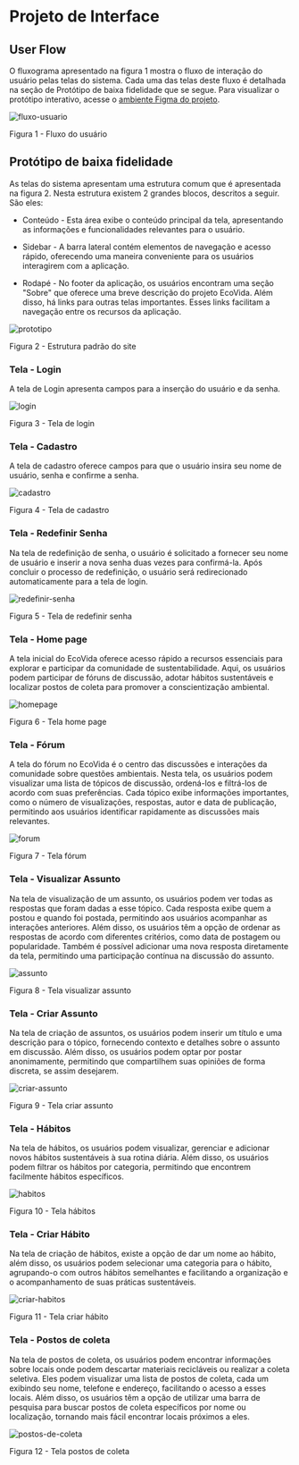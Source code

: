 
# Projeto de Interface


## User Flow

O fluxograma apresentado na figura 1 mostra o fluxo de interação do usuário pelas telas do sistema. Cada uma das telas deste fluxo é detalhada na seção de Protótipo de baixa fidelidade que se segue. Para visualizar o protótipo interativo, acesse o [ambiente Figma do projeto](https://www.figma.com/proto/ZGWFdBHeITIK1HuhdenXy5/EcoVida---PUC?type=design&node-id=4-27&t=pDDqPuD6Muygci89-1&scaling=min-zoom&page-id=3%3A248&mode=design).

  ![fluxo-usuario](https://cdn.discordapp.com/attachments/737069685333557319/1229185910659088527/EcoVida_-_Fluxo_do_Usuario.png?ex=662ec396&is=661c4e96&hm=32cf959fb4f2640791194d6931ea176186d5df79d253feca218de7eaa37f994b&)

Figura 1 - Fluxo do usuário


## Protótipo de baixa fidelidade

As telas do sistema apresentam uma estrutura comum que é apresentada na figura 2. Nesta estrutura existem 2 grandes blocos, descritos a seguir. São eles:

- Conteúdo - Esta área exibe o conteúdo principal da tela, apresentando as informações e funcionalidades relevantes para o usuário.

 - Sidebar - A barra lateral contém elementos de navegação e acesso rápido, oferecendo uma maneira conveniente para os usuários interagirem com a aplicação.

 - Rodapé - No footer da aplicação, os usuários encontram uma seção "Sobre" que oferece uma breve descrição do projeto EcoVida. Além disso, há links para outras telas importantes. Esses links facilitam a navegação entre os recursos da aplicação.


![prototipo](https://cdn.discordapp.com/attachments/737069685333557319/1229163330095153213/EcoVida_-_baixa_qualidade.png?ex=662eae8e&is=661c398e&hm=b0d4f06c9c100479cf11fd56de3ccae84bebbb5af677cc4579847c8fd400d843&)

Figura 2 - Estrutura padrão do site



### Tela - Login

A tela de Login apresenta campos para a inserção do usuário e da senha.
  
![login](https://media.discordapp.net/attachments/1038811979856494602/1226999681372913755/Tela_login.png?ex=6626cf80&is=66145a80&hm=b74b99bea5f06c8b28cb07fffdb6d0091638b48bb33ca2b9009e31971665b9e7&=&format=webp&quality=lossless&width=906&height=565)

  
 Figura 3 - Tela de login

 ### Tela - Cadastro

A tela de cadastro oferece campos para que o usuário insira seu nome de usuário, senha e confirme a senha.

![cadastro](https://cdn.discordapp.com/attachments/737069685333557319/1229173431959027865/EcoVida_-_Cadastro.png?ex=662eb7f7&is=661c42f7&hm=11cf4af47d98eff8e8551ebfcfea799f8ae2b60cb54ef54472eea6adfb1c3b2b&)

  
 Figura 4 - Tela de cadastro

 ### Tela - Redefinir Senha

Na tela de redefinição de senha, o usuário é solicitado a fornecer seu nome de usuário e inserir a nova senha duas vezes para confirmá-la. Após concluir o processo de redefinição, o usuário será redirecionado automaticamente para a tela de login.
  
![redefinir-senha](https://media.discordapp.net/attachments/1038811979856494602/1226999233610121276/redefinir_tela.png?ex=6626cf15&is=66145a15&hm=6d6affe6290f9d1d2f33a7049b43d66b53fcfe01cc1b34aa0f6ef970930f9ade&=&format=webp&quality=lossless&width=901&height=565)

  
 Figura 5 - Tela  de redefinir senha





### Tela - Home page

A tela inicial do EcoVida oferece acesso rápido a recursos essenciais para explorar e participar da comunidade de sustentabilidade. Aqui, os usuários podem participar de fóruns de discussão, adotar hábitos sustentáveis e localizar postos de coleta para promover a conscientização ambiental.
  
![homepage](https://cdn.discordapp.com/attachments/737069685333557319/1229164881937436682/EcoVida_-_Home.png?ex=662eb000&is=661c3b00&hm=0aa671d43e4361a57f0e463cd25070ddc1bdcb4813b20fce3345657685d151df&)

Figura 6 - Tela home page


### Tela - Fórum

A tela do fórum no EcoVida é o centro das discussões e interações da comunidade sobre questões ambientais. Nesta tela, os usuários podem visualizar uma lista de tópicos de discussão, ordená-los e filtrá-los de acordo com suas preferências. Cada tópico exibe informações importantes, como o número de visualizações, respostas, autor e data de publicação, permitindo aos usuários identificar rapidamente as discussões mais relevantes.
  
![forum](https://cdn.discordapp.com/attachments/737069685333557319/1229166324828082186/EcoVida_-_Forum.png?ex=662eb158&is=661c3c58&hm=d4103198520a9d0fe944524ef1f968aec37e7aa2d795b1603d6076f64cf9fae5&)

Figura 7 - Tela fórum

### Tela - Visualizar Assunto

Na tela de visualização de um assunto, os usuários podem ver todas as respostas que foram dadas a esse tópico. Cada resposta exibe quem a postou e quando foi postada, permitindo aos usuários acompanhar as interações anteriores. Além disso, os usuários têm a opção de ordenar as respostas de acordo com diferentes critérios, como data de postagem ou popularidade. Também é possível adicionar uma nova resposta diretamente da tela, permitindo uma participação contínua na discussão do assunto.
  
![assunto](https://cdn.discordapp.com/attachments/737069685333557319/1229184340978831541/EcoVida_-_Assunto.png?ex=662ec220&is=661c4d20&hm=8244d565ffa01272a8f56e4f53b96ec126413b1d5396b718538859f72442a8dc&)

Figura 8 - Tela visualizar assunto

### Tela - Criar Assunto

Na tela de criação de assuntos, os usuários podem inserir um título e uma descrição para o tópico, fornecendo contexto e detalhes sobre o assunto em discussão. Além disso, os usuários podem optar por postar anonimamente, permitindo que compartilhem suas opiniões de forma discreta, se assim desejarem.
  
![criar-assunto](https://cdn.discordapp.com/attachments/737069685333557319/1229167759116599366/EcoVida_-_Criar_Assunto.png?ex=662eb2ae&is=661c3dae&hm=c93b88d62db29d856a386f96b7beeb6e53c5c628d0f548571caccb3c7aca38ef&)

Figura 9 - Tela criar assunto


### Tela - Hábitos

Na tela de hábitos, os usuários podem visualizar, gerenciar e adicionar novos hábitos sustentáveis à sua rotina diária. Além disso, os usuários podem filtrar os hábitos por categoria, permitindo que encontrem facilmente hábitos específicos.
  
![habitos](https://cdn.discordapp.com/attachments/737069685333557319/1229168234306080818/EcoVida_-_Habitos.png?ex=662eb31f&is=661c3e1f&hm=acef94e2667de00d638067905b65413bbe001c080e9c8aedf03598d30e8da24e&)

Figura 10 - Tela hábitos


### Tela - Criar Hábito

Na tela de criação de hábitos, existe a opção de dar um nome ao hábito, além disso, os usuários podem selecionar uma categoria para o hábito, agrupando-o com outros hábitos semelhantes e facilitando a organização e o acompanhamento de suas práticas sustentáveis. 

![criar-habitos](https://cdn.discordapp.com/attachments/737069685333557319/1229170807733882942/EcoVida_-_Criar_Habito.png?ex=662eb585&is=661c4085&hm=1b7e0c2f0a0dfd73d2e5c5899acf880320116bf15fe098f35667254e4bc9f26a&)

Figura 11 - Tela criar hábito

### Tela - Postos de coleta

Na tela de postos de coleta, os usuários podem encontrar informações sobre locais onde podem descartar materiais recicláveis ​​ou realizar a coleta seletiva. Eles podem visualizar uma lista de postos de coleta, cada um exibindo seu nome, telefone e endereço, facilitando o acesso a esses locais. Além disso, os usuários têm a opção de utilizar uma barra de pesquisa para buscar postos de coleta específicos por nome ou localização, tornando mais fácil encontrar locais próximos a eles.

![postos-de-coleta](https://cdn.discordapp.com/attachments/737069685333557319/1229175908359868518/EcoVida_-_Postos_de_Coleta.png?ex=662eba45&is=661c4545&hm=77696b7d634691d65ce43e11f2c9d936f5f752c9bfe71712010cb7477a91ef8f&)

Figura 12 - Tela postos de coleta


